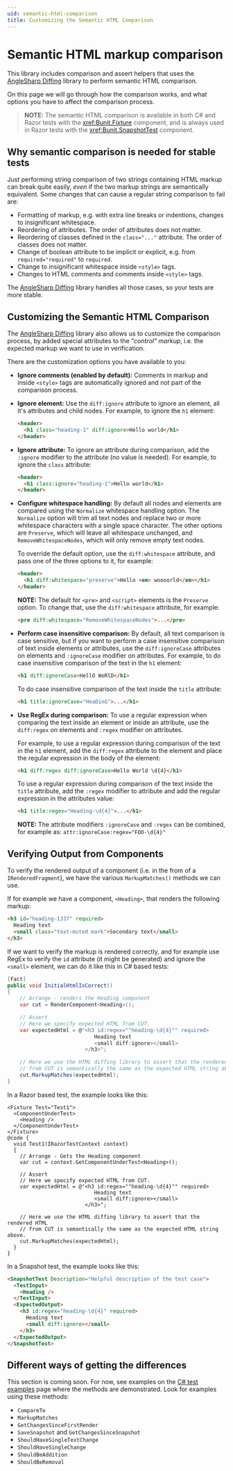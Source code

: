 ```yaml
---
uid: semantic-html-comparison
title: Customizing the Semantic HTML Comparison
---
```


# Semantic HTML markup comparison

This library includes comparison and assert helpers that uses the [AngleSharp Diffing](https://github.com/AngleSharp/AngleSharp.Diffing/) library to perform semantic HTML comparison.

On this page we will go through how the comparison works, and what options you have to affect the comparison process.

> **NOTE:** The semantic HTML comparison is available in both C# and Razor tests with the <xref:Bunit.Fixture> component, and is always used in Razor tests with the <xref:Bunit.SnapshotTest> component.

## Why semantic comparison is needed for stable tests

Just performing string comparison of two strings containing HTML markup can break quite easily, _even_ if the two markup strings are semantically equivalent. Some changes that can cause a regular string comparison to fail are:

- Formatting of markup, e.g. with extra line breaks or indentions, changes to insignificant whitespace.
- Reordering of attributes. The order of attributes does not matter.
- Reordering of classes defined in the `class="..."` attribute. The order of classes does not matter.
- Change of boolean attribute to be implicit or explicit, e.g. from `required="required"` to `required`.
- Change to insignificant whitespace inside `<style>` tags.
- Changes to HTML comments and comments inside `<style>` tags.

The [AngleSharp Diffing](https://github.com/AngleSharp/AngleSharp.Diffing/) library handles all those cases, so your tests are more stable.

## Customizing the Semantic HTML Comparison

The [AngleSharp Diffing](https://github.com/AngleSharp/AngleSharp.Diffing/) library also allows us to customize the comparison process, by added special attributes to the _"control" markup_, i.e. the expected markup we want to use in verification.

There are the customization options you have available to you:

- **Ignore comments (enabled by default):** Comments in markup and inside `<style>` tags are automatically ignored and not part of the comparison process.

- **Ignore element:** Use the `diff:ignore` attribute to ignore an element, all it's attributes and child nodes. For example, to ignore the `h1` element:

  ```html
  <header>
    <h1 class="heading-1" diff:ignore>Hello world</h1>
  </header>
  ```

- **Ignore attribute:** To ignore an attribute during comparison, add the `:ignore` modifier to the attribute (no value is needed). For example, to ignore the `class` attribute:

  ```html
  <header>
    <h1 class:ignore="heading-1">Hello world</h1>
  </header>
  ```

- **Configure whitespace handling:** By default all nodes and elements are compared using the `Normalize` whitespace handling option. The `Normalize` option will trim all text nodes and replace two or more whitespace characters with a single space character. The other options are `Preserve`, which will leave all whitespace unchanged, and `RemoveWhitespaceNodes`, which will only remove empty text nodes.

  To override the default option, use the `diff:whitespace` attribute, and pass one of the three options to it, for example:

  ```html
  <header>
    <h1 diff:whitespace="preserve">Hello <em> woooorld</em></h1>
  </header>
  ```

  **NOTE:** The default for `<pre>` and `<script>` elements is the `Preserve` option. To change that, use the `diff:whitespace` attribute, for example:

  ```html
  <pre diff:whitespace="RemoveWhitespaceNodes">...</pre>
  ```

- **Perform case insensitive comparison:** By default, all text comparison is case sensitive, but if you want to perform a case insensitive comparison of text inside elements or attributes, use the `diff:ignoreCase` attributes on elements and `:ignoreCase` modifier on attributes. For example, to do case insensitive comparison of the text in the `h1` element:

  ```html
  <h1 diff:ignoreCase>HellO WoRlD</h1>
  ```

  To do case insensitive comparison of the text inside the `title` attribute:

  ```html
  <h1 title:ignoreCase="HeaDinG">...</h1>
  ```

- **Use RegEx during comparison:** To use a regular expression when comparing the text inside an element or inside an attribute, use the `diff:regex` on elements and `:regex` modifier on attributes.

  For example, to use a regular expression during comparison of the text in the `h1` element, add the `diff:regex` attribute to the element and place the regular expression in the body of the element:

  ```html
  <h1 diff:regex diff:ignoreCase>Hello World \d{4}</h1>
  ```

  To use a regular expression during comparison of the text inside the `title` attribute, add the `:regex` modifier to attribute and add the regular expression in the attributes value:

  ```html
  <h1 title:regex="Heading-\d{4}">...</h1>
  ```

  **NOTE:** The attribute modifiers `:ignoreCase` and `:regex` can be combined, for example as: `attr:ignoreCase:regex="FOO-\d{4}"`

## Verifying Output from Components

To verify the rendered output of a component (i.e. in the from of a `IRenderedFragment`), we have the various `MarkupMatches()` methods we can use.

If for example we have a component, `<Heading>`, that renders the following markup:

```html
<h3 id="heading-1337" required>
  Heading text
  <small class="text-muted mark">Secondary text</small>
</h3>
```

If we want to verify the markup is rendered correctly, and for example use RegEx to verify the `id` attribute (it might be generated) and ignore the `<small>` element, we can do it like this in C# based tests:

```csharp
[Fact]
public void InitialHtmlIsCorrect()
{
    // Arrange - renders the Heading component
    var cut = RenderComponent<Heading>();

    // Assert
    // Here we specify expected HTML from CUT.
    var expectedHtml = @"<h3 id:regex=""heading-\d{4}"" required>
                            Heading text
                            <small diff:ignore></small>
                         </h3>";

    // Here we use the HTML diffing library to assert that the rendered HTML
    // from CUT is semantically the same as the expected HTML string above.
    cut.MarkupMatches(expectedHtml);
}
```

In a Razor based test, the example looks like this:

```cshtml
<Fixture Test="Test1">
  <ComponentUnderTest>
    <Heading />
  </ComponentUnderTest>
</Fixture>
@code {
  void Test1(IRazorTestContext context)
  {
    // Arrange - Gets the Heading component
    var cut = context.GetComponentUnderTest<Heading>();

    // Assert
    // Here we specify expected HTML from CUT.
    var expectedHtml = @"<h3 id:regex=""heading-\d{4}"" required>
                            Heading text
                            <small diff:ignore></small>
                         </h3>";

    // Here we use the HTML diffing library to assert that the rendered HTML
    // from CUT is semantically the same as the expected HTML string above.
    cut.MarkupMatches(expectedHtml);
  }
}
```

In a Snapshot test, the example looks like this:

```html
<SnapshotTest Description="Helpful description of the test case">
  <TestInput>
    <Heading />
  </TestInput>
  <ExpectedOutput>
    <h3 id:regex="heading-\d{4}" required>
      Heading text
      <small diff:ignore></small>
    </h3>
  </ExpectedOutput>
</SnapshotTest>
```

## Different ways of getting the differences

This section is coming soon. For now, see examples on the [C# test examples](/docs/CSharp-test-examples.html) page where the methods are demonstrated. Look for examples using these methods:

- `CompareTo`
- `MarkupMatches`
- `GetChangesSinceFirstRender`
- `SaveSnapshot` and `GetChangesSinceSnapshot`
- `ShouldHaveSingleTextChange`
- `ShouldHaveSingleChange`
- `ShouldBeAddition`
- `ShouldBeRemoval`
